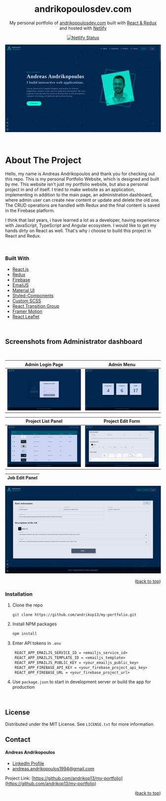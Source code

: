 <!-- <div align="center" >
  <img alt="Logo" src="https://raw.githubusercontent.com/andrikop13/my-portfolio/admin_dashboard/src/assets/images/readme_logo.png" width="250" height="250"/>
</div> -->

<h1 align="center">
  andrikopoulosdev.com
</h1>

<p align="center">
  My personal portfolio of <a href="https://andrikopoulosdev.com" target="_blank">andrikopoulosdev.com</a> built with <a href="https://reactjs.org/" target="_blank">React & Redux</a> and hosted with <a href="https://www.netlify.com/" target="_blank">Netlify</a>
</p>

<p align="center">
  <a href="https://app.netlify.com/sites/brittanychiang/deploys" target="_blank">
    <img src="https://api.netlify.com/api/v1/badges/1963b488-7b78-48c9-9e2d-6fb5e47ab3af/deploy-status" alt="Netlify Status"/>
  </a>
</p>

![hero page](https://raw.githubusercontent.com/andrikop13/my-portfolio/admin_dashboard/src/assets/images/readme_images/hero.png)

<br/>

# About The Project

<p>
Hello, my name is Andreas Andrikopoulos and thank you for checking out this repo. This is my personal Portfolio Website, which is designed and built by me. This website isn't just my portfolio website, but also a personal project in and of itself. I tried to make website as an application, implementing in addition to the main page, an administration dashboard, where admin user can create new content or update and delete the old one. The CRUD operations are handled with Redux and the final content is saved in the Firebase platform.
</p>

<p>
I think that last years, i have learned a lot as a developer, having experience with JavaScript, TypeScript and Angular ecosystem. I would like to get my hands dirty on React as well. That's why i choose to build this project in React and Redux.
</p>

<br/>

### Built With

- [React.js](https://reactjs.org/)
- [Redux](https://redux.js.org/)
- [Firebase](https://firebase.google.com/)
- [EmailJS](https://www.emailjs.com/)
- [Material UI](https://mui.com/)
- [Styled-Components](https://styled-components.com/)
- [Custom SCSS](https://sass-lang.com/)
- [React Transition Group](https://reactcommunity.org/react-transition-group/)
- [Framer Motion](https://www.framer.com/motion/)
- [React Leaflet](https://react-leaflet.js.org/)

<br/>

## Screenshots from Administrator dashboard

<br/>

|                                                       Admin Login Page                                                        |                                                          Admin Menu                                                          |
| :---------------------------------------------------------------------------------------------------------------------------: | :--------------------------------------------------------------------------------------------------------------------------: |
| ![](https://raw.githubusercontent.com/andrikop13/my-portfolio/admin_dashboard/src/assets/images/readme_images/login_page.png) | ![](https://raw.githubusercontent.com/andrikop13/my-portfolio/admin_dashboard/src/assets/images/readme_images/dashboard.png) |

|                                                     Project List Panel                                                      |                                                       Project Edit Form                                                        |
| :-------------------------------------------------------------------------------------------------------------------------: | :----------------------------------------------------------------------------------------------------------------------------: |
| ![](https://raw.githubusercontent.com/andrikop13/my-portfolio/admin_dashboard/src/assets/images/readme_images/projects.png) | ![](https://raw.githubusercontent.com/andrikop13/my-portfolio/admin_dashboard/src/assets/images/readme_images/projectEdit.png) |

| Job Edit Panel |
| :------------: |

![](https://raw.githubusercontent.com/andrikop13/my-portfolio/admin_dashboard/src/assets/images/readme_images/jobEdit.png)

<p align="right">(<a href="#top">back to top</a>)</p>

### Installation

1. Clone the repo
   ```sh
   git clone https://github.com/andrikop13/my-portfolio.git
   ```
2. Install NPM packages
   ```sh
   npm install
   ```
3. Enter API tokens in `.env`
   ```
    REACT_APP_EMAILJS_SERVICE_ID = <emailjs_service_id>
    REACT_APP_EMAILJS_TEMPLATE_ID = <emailjs_template>
    REACT_APP_EMAILJS_PUBLIC_KEY = <your_emailjs_public_key>
    REACT_APP_FIREBASE_API_KEY = <your_firebase_project_api_key>
    REACT_APP_FIREBASE_URL = <your_firebase_project_url>
   ```
4. Use `package.json` to start in development server or build the app for production

<!-- LICENSE -->
<br/>

## License

Distributed under the MIT License. See `LICENSE.txt` for more information.

<!-- CONTACT -->

## Contact

#### Andreas Andrikopoulos

- [LinkedIn Profile](https://www.linkedin.com/in/a-andrikopoulos/)
- andreas.andrikopoulos1994@gmail.com

Project Link: [https://github.com/andrikop13/my-portfolio](https://github.com/andrikop13/my-portfolio)

<p align="right">(<a href="#top">back to top</a>)</p>
